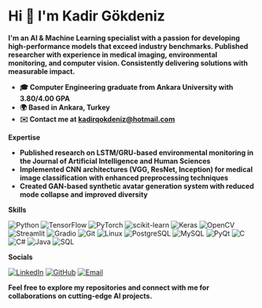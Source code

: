 # **Hi 👋 I'm Kadir Gökdeniz**

**I'm an AI & Machine Learning specialist with a passion for developing high-performance models that exceed industry benchmarks. Published researcher with experience in medical imaging, environmental monitoring, and computer vision. Consistently delivering solutions with measurable impact.**

* **🎓 Computer Engineering graduate from Ankara University with 3.80/4.00 GPA**
* **🌍 Based in Ankara, Turkey**
* **✉️ Contact me at kadirqokdeniz@hotmail.com**

**Expertise**

* **Published research on LSTM/GRU-based environmental monitoring in the Journal of Artificial Intelligence and Human Sciences**
* **Implemented CNN architectures (VGG, ResNet, Inception) for medical image classification with enhanced preprocessing techniques**
* **Created GAN-based synthetic avatar generation system with reduced mode collapse and improved diversity**

**Skills**

![Python](https://img.shields.io/badge/Python-3776AB?style=flat&logo=python&logoColor=white)
![TensorFlow](https://img.shields.io/badge/TensorFlow-FF6F00?style=flat&logo=tensorflow&logoColor=white)
![PyTorch](https://img.shields.io/badge/PyTorch-EE4C2C?style=flat&logo=pytorch&logoColor=white)
![scikit-learn](https://img.shields.io/badge/scikit--learn-F7931E?style=flat&logo=scikit-learn&logoColor=white)
![Keras](https://img.shields.io/badge/Keras-D00000?style=flat&logo=keras&logoColor=white)
![OpenCV](https://img.shields.io/badge/OpenCV-5C3EE8?style=flat&logo=opencv&logoColor=white)
![Streamlit](https://img.shields.io/badge/Streamlit-FF4B4B?style=flat&logo=streamlit&logoColor=white)
![Gradio](https://img.shields.io/badge/Gradio-F38020?style=flat&logo=gradio&logoColor=white)
![Git](https://img.shields.io/badge/Git-F05032?style=flat&logo=git&logoColor=white)
![Linux](https://img.shields.io/badge/Linux-FCC624?style=flat&logo=linux&logoColor=black)
![PostgreSQL](https://img.shields.io/badge/PostgreSQL-4169E1?style=flat&logo=postgresql&logoColor=white)
![MySQL](https://img.shields.io/badge/MySQL-4479A1?style=flat&logo=mysql&logoColor=white)
![PyQt](https://img.shields.io/badge/PyQt-41CD52?style=flat&logo=qt&logoColor=white)
![C](https://img.shields.io/badge/C-A8B9CC?style=flat&logo=c&logoColor=white)
![C#](https://img.shields.io/badge/C%23-239120?style=flat&logo=c-sharp&logoColor=white)
![Java](https://img.shields.io/badge/Java-007396?style=flat&logo=java&logoColor=white)
![SQL](https://img.shields.io/badge/SQL-4479A1?style=flat&logo=mysql&logoColor=white)

**Socials**

[![LinkedIn](https://img.shields.io/badge/LinkedIn-0A66C2?style=flat&logo=linkedin&logoColor=white)](https://linkedin.com/in/kadirgokdeniz)
[![GitHub](https://img.shields.io/badge/GitHub-181717?style=flat&logo=github&logoColor=white)](https://github.com/KadirGokdeniz)
[![Email](https://img.shields.io/badge/Email-D14836?style=flat&logo=gmail&logoColor=white)](mailto:kadirqokdeniz@hotmail.com)

**Feel free to explore my repositories and connect with me for collaborations on cutting-edge AI projects.**
